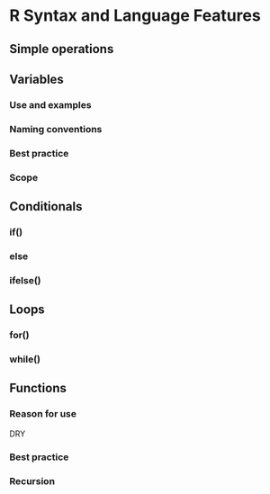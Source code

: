 # R Syntax and Language Features

## Simple operations

## Variables

### Use and examples
### Naming conventions
### Best practice
### Scope

## Conditionals

### if()
### else
### ifelse()

## Loops

### for()
### while()

## Functions

### Reason for use

DRY

### Best practice
### Recursion
